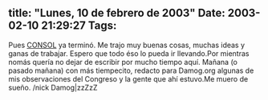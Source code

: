 title: "Lunes, 10 de febrero de 2003"
Date: 2003-02-10 21:29:27
Tags: 
---
Pues <a href="http://web.archive.org/web/20030218225029/http://www.consol.org.mx/">CONSOL</a> ya terminó. Me trajo muy buenas cosas, muchas ideas y ganas de trabajar. Espero que todo éso lo pueda ir llevando.Por mientras nomás quería no dejar de escribir por mucho tiempo aquí. Mañana (o pasado mañana) con más tiempecito, redacto para Damog.org algunas de mis observaciones del Congreso y la gente que ahí estuvo.Me muero de sueño. /nick Damog|zzZzZ
